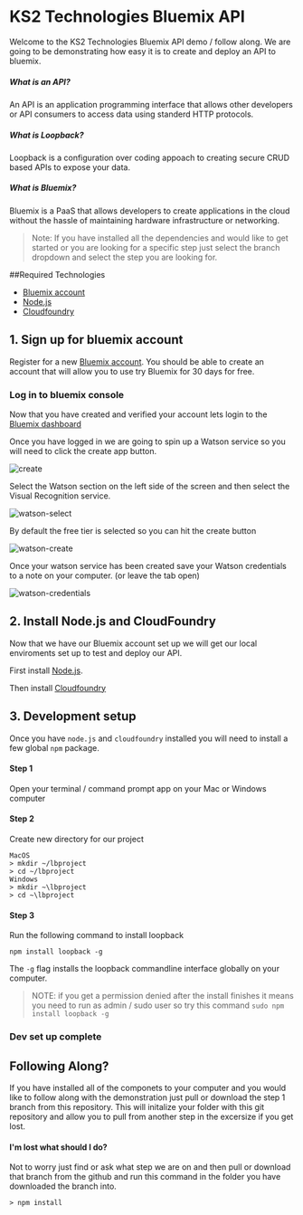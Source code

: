 # KS2 Technologies Bluemix API

Welcome to the KS2 Technologies Bluemix API demo / follow along. We are going to be demonstrating how easy it is to create and deploy an API to bluemix. 

##### What is an API?
An API is an application programming interface that allows other developers or API consumers to access data using standerd HTTP protocols.

##### What is Loopback?
Loopback is a configuration over coding appoach to creating secure CRUD based APIs to expose your data.

##### What is Bluemix?
Bluemix is a PaaS that allows developers to create applications in the cloud without the hassle of maintaining hardware infrastructure or networking.

> Note: If you have installed all the dependencies and would like to get started or you are looking for a specific step just select the branch dropdown and select the step you are looking for. 

##Required Technologies
* [Bluemix account](https://console.ng.bluemix.net/registration/?target=%2Fdashboard%2Fapps)
* [Node.js](https://nodejs.org/en/download/)
* [Cloudfoundry](https://github.com/cloudfoundry/cli#downloads)

## 1. Sign up for bluemix account
Register for a new [Bluemix account](https://console.ng.bluemix.net/registration/?target=%2Fdashboard%2Fapps). You should be able to create an account that will allow you to use try Bluemix for 30 days for free.

### Log in to bluemix console
Now that you have created and verified your account lets login to the [Bluemix dashboard](https://console.ng.bluemix.net/)

Once you have logged in we are going to spin up a Watson service so you will need to click the create app button.

![create](http://ks2inc.com/wp-content/uploads/2017/03/Create-app.png)

Select the Watson section on the left side of the screen and then select the Visual Recognition service.

![watson-select](http://ks2inc.com/wp-content/uploads/2017/03/Watson-Service.png)

By default the free tier is selected so you can hit the create button

![watson-create](http://ks2inc.com/wp-content/uploads/2017/03/Watson-Create.png)

Once your watson service has been created save your Watson credentials to a note on your computer. (or leave the tab open)

![watson-credentials](http://ks2inc.com/wp-content/uploads/2017/03/screencapture-console-ng-bluemix-net-services-2906cb9b-d878-4db7-a1e6-820dfd01266a-1488437127410.png)

## 2. Install Node.js and CloudFoundry
Now that we have our Bluemix account set up we will get our local enviroments set up to test and deploy our API.

First install [Node.js](https://nodejs.org/en/download/).

Then install [Cloudfoundry](https://github.com/cloudfoundry/cli#downloads)


## 3. Development setup
Once you have `node.js` and `cloudfoundry` installed you will need to install a few global `npm` package.

#### Step 1
Open your terminal / command prompt app on your Mac or Windows computer 

#### Step 2 
Create new directory for our project

```
MacOS
> mkdir ~/lbproject
> cd ~/lbproject
Windows
> mkdir ~\lbproject
> cd ~\lbproject
```

#### Step 3
Run the following command to install loopback

```
npm install loopback -g
```
The `-g` flag installs the loopback commandline interface globally on your computer. 

> NOTE: if you get a permission denied after the install finishes it means you need to run as admin / sudo user so try this command `sudo npm install loopback -g`

### Dev set up complete

## Following Along?
If you have installed all of the componets to your computer and you would like to follow along with the demonstration just pull or download the step 1 branch from this repository. This will initalize your folder with this git repository and allow you to pull from another step in the excersize if you get lost.

#### I'm lost what should I do?
Not to worry just find or ask what step we are on and then pull or download that branch from the github and run this command in the folder you have downloaded the branch into.

```
> npm install
``` 


